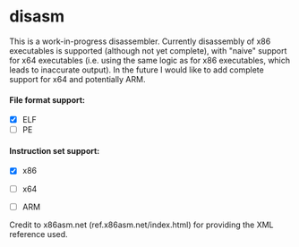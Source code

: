 # disasm

This is a work-in-progress disassembler. Currently disassembly of x86 executables is supported (although not yet complete), with "naive" support for x64 executables (i.e. using the same logic as for x86 executables, which leads to inaccurate output). In the future I would like to add complete support for x64 and potentially ARM.

#### File format support:
- [x] ELF
- [ ] PE

#### Instruction set support:
- [x] x86
- [ ] x64
- [ ] ARM


Credit to x86asm.net (ref.x86asm.net/index.html) for providing the XML reference used.

